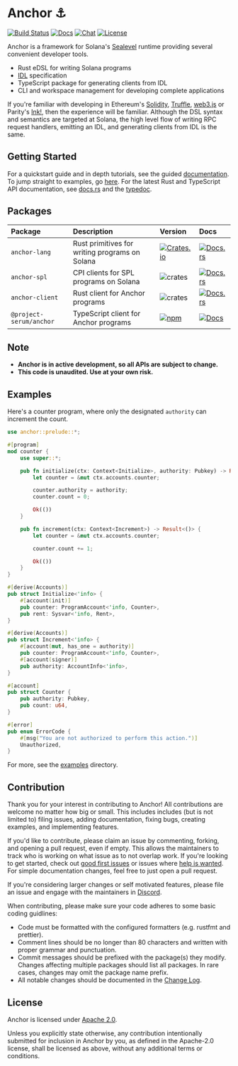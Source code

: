 # Anchor ⚓

[![Build Status](https://travis-ci.com/project-serum/anchor.svg?branch=master)](https://travis-ci.com/project-serum/anchor)
[![Docs](https://img.shields.io/badge/docs-tutorials-orange)](https://project-serum.github.io/anchor/)
[![Chat](https://img.shields.io/discord/739225212658122886?color=blueviolet)](https://discord.com/channels/739225212658122886)
[![License](https://img.shields.io/github/license/project-serum/anchor?color=ff69b4)](https://opensource.org/licenses/Apache-2.0)

Anchor is a framework for Solana's [Sealevel](https://medium.com/solana-labs/sealevel-parallel-processing-thousands-of-smart-contracts-d814b378192) runtime providing several convenient developer tools.

- Rust eDSL for writing Solana programs
- [IDL](https://en.wikipedia.org/wiki/Interface_description_language) specification
- TypeScript package for generating clients from IDL
- CLI and workspace management for developing complete applications

If you're familiar with developing in Ethereum's [Solidity](https://docs.soliditylang.org/en/v0.7.4/), [Truffle](https://www.trufflesuite.com/), [web3.js](https://github.com/ethereum/web3.js) or Parity's [Ink!](https://github.com/paritytech/ink), then the experience will be familiar. Although the DSL syntax and semantics are targeted at Solana, the high level flow of writing RPC request handlers, emitting an IDL, and generating clients from IDL is the same.

## Getting Started

For a quickstart guide and in depth tutorials, see the guided [documentation](https://project-serum.github.io/anchor/getting-started/introduction.html).
To jump straight to examples, go [here](https://github.com/project-serum/anchor/tree/master/examples). For the latest Rust and TypeScript API documentation, see [docs.rs](https://docs.rs/anchor-lang) and the [typedoc](https://project-serum.github.io/anchor/ts/index.html).

## Packages

| Package | Description | Version | Docs |
| :-- | :-- | :--| :-- |
| `anchor-lang` | Rust primitives for writing programs on Solana | [![Crates.io](https://img.shields.io/crates/v/anchor-lang?color=blue)](https://crates.io/crates/anchor-lang) | [![Docs.rs](https://docs.rs/anchor-lang/badge.svg)](https://docs.rs/anchor-lang) |
| `anchor-spl` | CPI clients for SPL programs on Solana | ![crates](https://img.shields.io/crates/v/anchor-spl?color=blue) | [![Docs.rs](https://docs.rs/anchor-spl/badge.svg)](https://docs.rs/anchor-spl) |
| `anchor-client` | Rust client for Anchor programs | ![crates](https://img.shields.io/crates/v/anchor-client?color=blue) | [![Docs.rs](https://docs.rs/anchor-client/badge.svg)](https://docs.rs/anchor-client) |
| `@project-serum/anchor` | TypeScript client for Anchor programs | [![npm](https://img.shields.io/npm/v/@project-serum/anchor.svg?color=blue)](https://www.npmjs.com/package/@project-serum/anchor) | [![Docs](https://img.shields.io/badge/docs-typedoc-blue)](https://project-serum.github.io/anchor/ts/index.html) |

## Note

* **Anchor is in active development, so all APIs are subject to change.**
* **This code is unaudited. Use at your own risk.**

## Examples

Here's a counter program, where only the designated `authority`
can increment the count.

```rust
use anchor::prelude::*;

#[program]
mod counter {
    use super::*;

    pub fn initialize(ctx: Context<Initialize>, authority: Pubkey) -> Result<()> {
        let counter = &mut ctx.accounts.counter;

        counter.authority = authority;
        counter.count = 0;

        Ok(())
    }

    pub fn increment(ctx: Context<Increment>) -> Result<()> {
        let counter = &mut ctx.accounts.counter;

        counter.count += 1;

        Ok(())
    }
}

#[derive(Accounts)]
pub struct Initialize<'info> {
    #[account(init)]
    pub counter: ProgramAccount<'info, Counter>,
    pub rent: Sysvar<'info, Rent>,
}

#[derive(Accounts)]
pub struct Increment<'info> {
    #[account(mut, has_one = authority)]
    pub counter: ProgramAccount<'info, Counter>,
    #[account(signer)]
    pub authority: AccountInfo<'info>,
}

#[account]
pub struct Counter {
    pub authority: Pubkey,
    pub count: u64,
}

#[error]
pub enum ErrorCode {
    #[msg("You are not authorized to perform this action.")]
    Unauthorized,
}
```

For more, see the [examples](https://github.com/project-serum/anchor/tree/master/examples)
directory.

## Contribution

Thank you for your interest in contributing to Anchor! All contributions are welcome no
matter how big or small. This includes includes (but is not limited to) filing issues,
adding documentation, fixing bugs, creating examples, and implementing features.

If you'd like to contribute, please claim an issue by commenting, forking, and
opening a pull request, even if empty. This allows the maintainers to track who
is working on what issue as to not overlap work. If you're looking to get started,
check out [good first issues](https://github.com/project-serum/anchor/issues?q=is%3Aissue+is%3Aopen+label%3A%22good+first+issue%22)
or issues where [help is wanted](https://github.com/project-serum/anchor/issues?q=is%3Aissue+is%3Aopen+label%3A%22help+wanted%22).
For simple documentation changes, feel free to just open a pull request.

If you're considering larger changes or self motivated features, please file an issue
and engage with the maintainers in [Discord](https://discord.com/channels/739225212658122886).

When contributing, please make sure your code adheres to some basic coding guidlines:

* Code must be formatted with the configured formatters (e.g. rustfmt and prettier).
* Comment lines should be no longer than 80 characters and written with proper grammar and punctuation.
* Commit messages should be prefixed with the package(s) they modify. Changes affecting multiple
  packages should list all packages. In rare cases, changes may omit the package name prefix.
* All notable changes should be documented in the [Change Log](https://github.com/project-serum/anchor/blob/master/CHANGELOG.md).

## License

Anchor is licensed under [Apache 2.0](./LICENSE).

Unless you explicitly state otherwise, any contribution intentionally submitted
for inclusion in Anchor by you, as defined in the Apache-2.0 license, shall be
licensed as above, without any additional terms or conditions.
